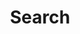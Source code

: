 ---
title: "Search" # in any language you want
layout: "search" # is necessary
# url: "/archive"
# description: "Description for Search"
summary: "search"
# placeholder: "Text in search input box"
---